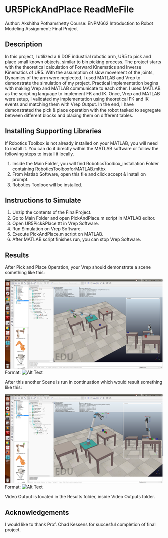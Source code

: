 # UR5PickAndPlace ReadMeFile

Author: Akshitha Pothamshetty
Course: ENPM662 Introduction to Robot Modeling
Assignment: Final Project

## Description
In this project, I utilized a 6 DOF industrial robotic arm, UR5 to pick and place small known objects, similar to bin picking process. The project starts with the theoretical calculation of Forward Kinematics and Inverse Kinematics of UR5. With the assumption of slow movement of the joints, Dynamics of the arm were neglected. I used MATLAB and Vrep to demonstrate the simulation of my project. Practical implementation begins with making Vrep and MATLAB communicate to each other. I used MATLAB as the scripting language to implement FK and IK. Once, Vrep and MATLAB were setup, I validated my implementation using theoretical FK and IK events and matching them with Vrep Output. In the end, I have demonstrated the pick & place operation with the robot tasked to segregate between different blocks and placing them on different tables.


## Installing Supporting Libraries

If Robotics Toolbox is not already installed on your MATLAB, you will need to install it.
You can do it directly within the MATLAB software or follow the following steps to install it locally.

1. Inside the Main Folder, you will find RoboticsToolbox_installation Folder containing RoboticsToolboxforMATLAB.mltbx
2. From Matlab Software, open this file and click accept & install on prompt.
3. Robotics Toolbox will be installed.

## Instructions to Simulate

1. Unzip the contents of the FinalProject.
2. Go to Main Folder and open PickAndPlace.m script in MATLAB editor.
3. Open UR5Pick&Place.ttt in Vrep Software.
4. Run Simulation on Vrep Software.
5. Execute PickAndPlace.m script on MATLAB.
6. After MATLAB script finishes run, you can stop Vrep Software.


## Results

After Pick and Place Operation, your Vrep should demonstrate a scene something like this:

![Pick and Place](/Results/Pick&Place.png)
Format: ![Alt Text](url)


After this another Scene is run in continuation which would result something like this:

![Pick and Place - Blocks on top of each other](/Results/SceneTwo.png)
Format: ![Alt Text](url)

Video Output is located in the Results folder, inside Video Outputs folder.

## Acknowledgements

I would like to thank Prof. Chad Kessens for succesful completion of final project.

